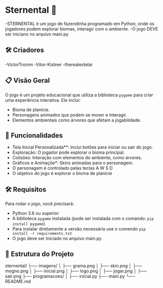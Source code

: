# Sternental 🌟

-STERNENTAL é um jogo de fazendinha programado em Python, onde os jogadores podem explorar biomas, interagir com o ambiente.
-O jogo DEVE ser iniciano no arquivo main.py

## 🛠️ Criadores

-VictorTromm
-Vitor-Kistner
-therealestelar

## 📋 Visão Geral

O jogo é um projeto educacional que utiliza a biblioteca `pygame` para criar uma experiência interativa. Ele inclui:
- Bioma de planície.
- Personagens animados que podem se mover e interagir.
- Elementos ambientais como árvores que afetam a jogabilidade.

## 🚀 Funcionalidades

- Tela Inicial Personalizada**: Inclui botões para iniciar ou sair do jogo.
- Exploração: O jogador pode explorar o bioma principal.
- Colisões: Interação com elementos do ambiente, como árvores.
- Gráficos e Animaçõe*: Skins animadas para o personagem.
- O personagem é controlado pelas teclas A W S D
- O objetivo do jogo é explorar o bioma de planície

## 🛠️ Requisitos

Para rodar o jogo, você precisará:
- Python 3.8 ou superior
- A biblioteca `pygame` instalada (pode ser instalada com o comando: `pip install pygame`).
- Para instalar diretamente a versão necessária use o comendo `pip install -r requirements.txt`
- O jogo deve ser iniciado no arquivo main.py

## 📂 Estrutura do Projeto

sternental/
├── imagens/
│   ├── grama.png
│   ├── skin.png
│   ├── mogno.png
│   ├── inicial.png
│   ├── logo.png
│   ├── jogar.png
│   ├── sair.png
├── programacoes/
│   ├── inicial.py
├── main.py
└── README.md
